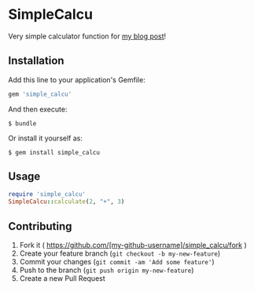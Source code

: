 # SimpleCalcu

Very simple calculator function for [my blog post][1]!

## Installation

Add this line to your application's Gemfile:

```ruby
gem 'simple_calcu'
```

And then execute:

    $ bundle

Or install it yourself as:

    $ gem install simple_calcu

## Usage

```ruby
require 'simple_calcu'
SimpleCalcu::calculate(2, "+", 3)
```

## Contributing

1. Fork it ( https://github.com/[my-github-username]/simple_calcu/fork )
2. Create your feature branch (`git checkout -b my-new-feature`)
3. Commit your changes (`git commit -am 'Add some feature'`)
4. Push to the branch (`git push origin my-new-feature`)
5. Create a new Pull Request


[1]: http://ugur.ozyilmazel.com/blog/2014/09/23/rubygem-hazirliyoruz/